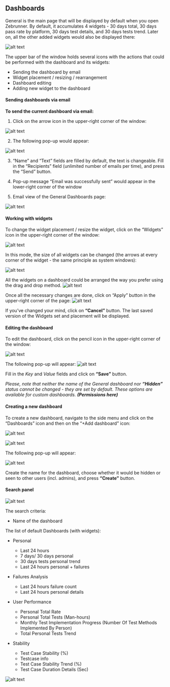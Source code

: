 ## Dashboards

General is the main page that will be displayed by default when you open Zebrunner.
By default, it accumulates 4 widgets - 30 days total, 30 days pass rate by platform, 30 days test details, and 30 days tests trend.
Later on, all the other added widgets would also be displayed there:

![alt text](https://github.com/APGorobets/mkdocks1/blob/master/images/zbrnnr%20_general%20dashboards.png?raw=true)

The upper bar of the window holds several icons with the actions that could be performed with the dashboard and its widgets:

* Sending the dashboard by email
* Widget placement / resizing / rearrangement
* Dashboard editing
* Adding new widget to the dashboard

#### Sending dashboards via email 

**To send the current dashboard via email:**

1. Click on the arrow icon in the upper-right corner of the window:

![alt text](https://github.com/APGorobets/mkdocks1/blob/master/images/zbrnnr-dashboards-new-1.jpg?raw=true)

2. The following pop-up would appear:

![alt text](https://github.com/APGorobets/mkdocks1/blob/master/images/zbrnnr_dashboard%20vie%20email_popup.png?raw=true)

3. “Name” and “Text” fields are filled by default, the text is changeable. Fill in the “Recipients” field (unlimited number of emails per time), and press the “Send” button.

4. Pop-up message “Email was successfully sent” would appear in the lower-right corner of the window

5. Email view of the General Dashboards page:

![alt text](https://github.com/APGorobets/mkdocks1/blob/master/images/zbrnnr_dashboards%20via%20email_sent.png?raw=true)

#### Working with widgets

To change the widget placement / resize the widget, click on the “Widgets” icon in the upper-right corner of the window:

![alt text](https://github.com/APGorobets/mkdocks1/blob/master/images/zbrnnr_dashboards_widget_placement_overview.jpeg?raw=true)

In this mode, the size of all widgets can be changed (the arrows at every corner of the widget - the same principle as system windows):

![alt text](https://github.com/APGorobets/mkdocks1/blob/master/images/zbrnnr_dashboards_widget_changesize.jpeg?raw=true)

All the widgets on a dashboard could be arranged the way you prefer using the drag and drop method.
![alt text](https://github.com/APGorobets/mkdocks1/blob/master/images/dashboards-overview.gif?raw=true)

Once all the necessary changes are done, click on “Apply” button in the upper-right corner of the page:
![alt text](https://github.com/APGorobets/mkdocks1/blob/master/images/zbrnnr_widgets_actions_apply-cancel.jpeg?raw=true)

If you’ve changed your mind, click on **“Cancel”** button. The last saved version of the Widgets set and placement will be displayed.

#### Editing the dashboard

To edit the dashboard, click on the pencil icon in the upper-right corner of the window:

![alt text](https://github.com/APGorobets/mkdocks1/blob/master/images/zbrnnr_dashboards%20edit.png?raw=true)

The following pop-up will appear:
![alt text](https://github.com/APGorobets/mkdocks1/blob/master/images/zbrnnr_dashboard%20widget_edit_popup.png?raw=true)

Fill in the *Key* and *Value* fields and click on **“Save”** button.

*Please, note that neither the name of the General dashboard nor **“Hidden”** status cannot be changed - they are set by default. These options are available for custom dashboards. **(Permissions here)***

#### Creating a new dashboard

To create a new dashboard, navigate to the side menu and click on the “Dashboards” icon and then on the “+Add dashboard” icon:

![alt text](https://github.com/APGorobets/mkdocks1/blob/master/images/zbrnnr_dashboards_menu_overview.png?raw=true)

![alt text](https://github.com/APGorobets/mkdocks1/blob/master/images/zbrnnr_dashboards_add%20new.png?raw=true)

The following pop-up will appear:

![alt text](https://github.com/APGorobets/mkdocks1/blob/master/images/zbrnnr_%20dashboards_add_popup.png?raw=true)

Create the name for the dashboard, choose whether it would be hidden or seen to other users (incl. admins), and press **“Create”** button.

#### Search panel

![alt text](https://github.com/APGorobets/mkdocks1/blob/master/images/zbrnnr_dashboards_search.png?raw=true)

The search criteria:

* Name of the dashboard

The list of default Dashboards (with widgets):

* Personal
  + Last 24 hours
  + 7 days/ 30 days personal
  + 30 days tests personal trend
  + Last 24 hours personal + failures

* Failures Analysis
  + Last 24 hours failure count
  + Last 24 hours personal details
  
* User Performance
  + Personal Total Rate
  + Personal Total Tests (Man-hours)
  + Monthly Test Implementation Progress (Number Of Test Methods Implemented By Person)
  + Total Personal Tests Trend
  
* Stability
  + Test Case Stability (%)
  + Testcase info
  + Test Case Stability Trend (%)
  + Test Case Duration Details (Sec)

![alt text](https://github.com/APGorobets/mkdocks1/blob/master/images/zbrnnr_dashboards_personal_filled.png?raw=true)

